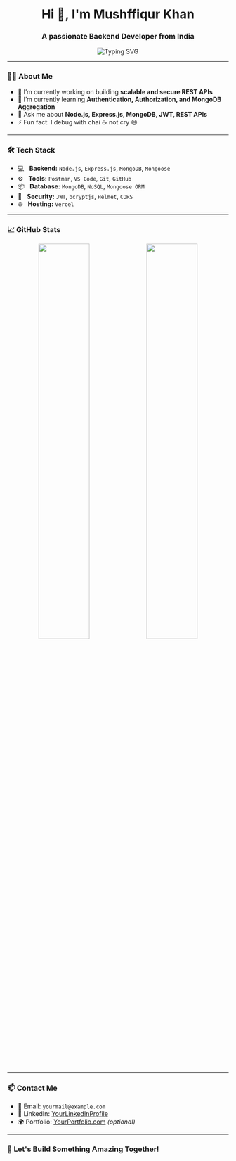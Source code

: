 <h1 align="center">Hi 👋, I'm Mushffiqur Khan</h1>
<h3 align="center">A passionate Backend Developer from India</h3>

<p align="center">
  <img src="https://readme-typing-svg.herokuapp.com?font=Fira+Code&size=20&duration=3000&pause=1000&color=00FFAB&center=true&vCenter=true&width=435&lines=Backend+Developer;Node.js+%7C+Express+%7C+MongoDB;Clean+Code+%7C+RESTful+APIs+%7C+Security+%26+Performance" alt="Typing SVG" />
</p>

---

### 👨‍💻 About Me
- 🔭 I’m currently working on building **scalable and secure REST APIs**
- 🌱 I’m currently learning **Authentication, Authorization, and MongoDB Aggregation**
- 💬 Ask me about **Node.js, Express.js, MongoDB, JWT, REST APIs**
- ⚡ Fun fact: I debug with chai ☕ not cry 😄

---

### 🛠 Tech Stack
- 💻 &nbsp; **Backend:** `Node.js`, `Express.js`, `MongoDB`, `Mongoose`
- ⚙️ &nbsp; **Tools:** `Postman`, `VS Code`, `Git`, `GitHub`
- 📦 &nbsp; **Database:** `MongoDB`, `NoSQL`, `Mongoose ORM`
- 🔐 &nbsp; **Security:** `JWT`, `bcryptjs`, `Helmet`, `CORS`
- 🌐 &nbsp; **Hosting:** `Vercel`

---

### 📈 GitHub Stats
<p align="center">
  <img src="https://github-readme-stats.vercel.app/api?username=mushffiqurkhan&show_icons=true&theme=radical" width="48%" />
  <img src="https://github-readme-streak-stats.herokuapp.com/?user=mushffiqurkhan&theme=radical" width="48%" />
</p>

---

### 📫 Contact Me
- 📧 Email: `yourmail@example.com`
- 💼 LinkedIn: [YourLinkedInProfile](https://www.linkedin.com/in/your-profile)
- 🌍 Portfolio: [YourPortfolio.com](https://yourportfolio.com) _(optional)_

---

### 🚀 Let's Build Something Amazing Together!
